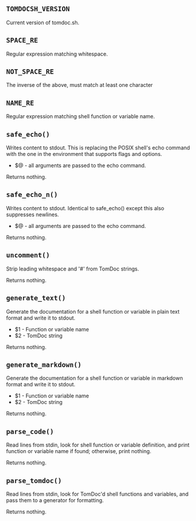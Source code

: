 `TOMDOCSH_VERSION`
------------------

Current version of tomdoc.sh.


`SPACE_RE`
----------

Regular expression matching whitespace.


`NOT_SPACE_RE`
--------------

The inverse of the above, must match at least one character


`NAME_RE`
---------

Regular expression matching shell function or variable name.


`safe_echo()`
-------------

Writes content to stdout.  This is replacing the POSIX shell's echo command with the one in the environment that supports flags and options.

* $@ - all arguments are passed to the echo command.

Returns nothing.


`safe_echo_n()`
---------------

Writes content to stdout.  Identical to safe_echo() except this also suppresses newlines.

* $@ - all arguments are passed to the echo command.

Returns nothing.


`uncomment()`
-------------

Strip leading whitespace and '#' from TomDoc strings.

Returns nothing.


`generate_text()`
-----------------

Generate the documentation for a shell function or variable in plain text format and write it to stdout.

* $1 - Function or variable name
* $2 - TomDoc string

Returns nothing.


`generate_markdown()`
---------------------

Generate the documentation for a shell function or variable in markdown format and write it to stdout.

* $1 - Function or variable name
* $2 - TomDoc string

Returns nothing.


`parse_code()`
--------------

Read lines from stdin, look for shell function or variable definition, and print function or variable name if found; otherwise, print nothing.

Returns nothing.


`parse_tomdoc()`
----------------

Read lines from stdin, look for TomDoc'd shell functions and variables, and pass them to a generator for formatting.

Returns nothing.


